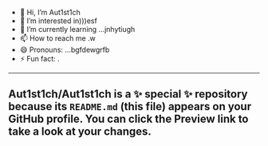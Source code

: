 - 👋 Hi, I’m Aut1st1ch 
- 👀 I’m interested in)))esf
- 🌱 I’m currently learning ...jnhytiugh
- 📫 How to reach me .w
- 😄 Pronouns: ...bgfdewgrfb
- ⚡ Fun fact: .
---
Aut1st1ch/Aut1st1ch is a ✨ special ✨ repository because its `README.md` (this file) appears on your GitHub profile.
You can click the Preview link to take a look at your changes.
---
